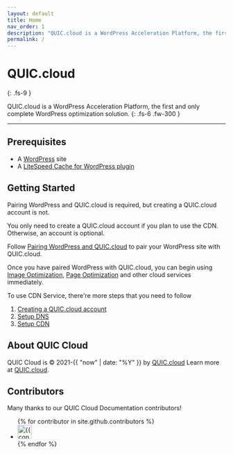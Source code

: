 ```yaml
---
layout: default
title: Home
nav_order: 1
description: "QUIC.cloud is a WordPress Acceleration Platform, the first and only complete WordPress optimization solution."
permalink: /
---
```


# QUIC.cloud
{: .fs-9 }

QUIC.cloud is a WordPress Acceleration Platform, the first and only complete WordPress optimization solution.
{: .fs-6 .fw-300 }

---

## Prerequisites
- A [WordPress](https://wordpress.com/) site
- A [LiteSpeed Cache for WordPress plugin](https://litespeedtech.com/products/cache-plugins/wordpress-acceleration)

## Getting Started
Pairing WordPress and QUIC.cloud is required, but creating a QUIC.cloud account is not.

You only need to create a QUIC.cloud account if you plan to use the CDN. Otherwise, an account is optional.

Follow [Pairing WordPress and QUIC.cloud](/quic-cloud-doc/pairing) to pair your WordPress site with QUIC.cloud.

Once you have paired WordPress with QUIC.cloud, you can begin using [Image Optimization](https://quic.cloud/quic-cloud-services-and-features/image-optimization-service), [Page Optimization](https://quic.cloud/quic-cloud-services-and-features/critical-css-service) and other cloud services immediately.

To use CDN Service, there're more steps that you need to follow
1. [Creating a QUIC.cloud account](/quic-cloud-doc/account)
2. [Setup DNS](/quic-cloud-doc/dns)
3. [Setup CDN](/quic-cloud-doc/cdn)

## About QUIC Cloud

QUIC Cloud is &copy; 2021-{{ "now" | date: "%Y" }} by [QUIC.cloud](https://quic.cloud/)
Learn more at [QUIC.cloud](https://quic.cloud/).


## Contributors
Many thanks to our QUIC Cloud Documentation contributors!

<ul class="list-style-none">
{% for contributor in site.github.contributors %}
  <li class="d-inline-block mr-1">
     <a href="{{ contributor.html_url }}"><img src="{{ contributor.avatar_url }}" width="32" height="32" alt="{{ contributor.login }}"/></a>
  </li>
{% endfor %}
</ul>


